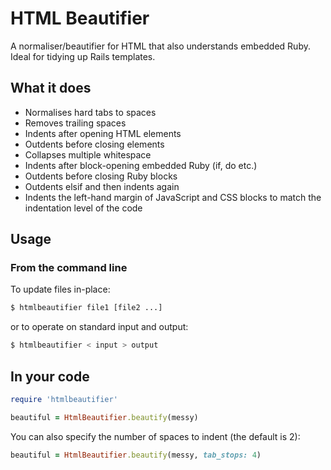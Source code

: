 HTML Beautifier
===============

A normaliser/beautifier for HTML that also understands embedded Ruby.
Ideal for tidying up Rails templates.

What it does
------------

* Normalises hard tabs to spaces
* Removes trailing spaces
* Indents after opening HTML elements
* Outdents before closing elements
* Collapses multiple whitespace
* Indents after block-opening embedded Ruby (if, do etc.)
* Outdents before closing Ruby blocks
* Outdents elsif and then indents again
* Indents the left-hand margin of JavaScript and CSS blocks to match the
  indentation level of the code

Usage
-----

### From the command line

To update files in-place:

``` sh
$ htmlbeautifier file1 [file2 ...]
```

or to operate on standard input and output:

``` sh
$ htmlbeautifier < input > output
```

## In your code

```ruby
require 'htmlbeautifier'

beautiful = HtmlBeautifier.beautify(messy)
```

You can also specify the number of spaces to indent (the default is 2):

```ruby
beautiful = HtmlBeautifier.beautify(messy, tab_stops: 4)
```
